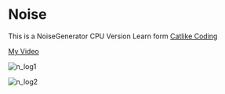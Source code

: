 # Noise

This is a NoiseGenerator CPU Version Learn form [Catlike Coding][0]

[My Video](https://www.bilibili.com/video/BV1Wq4y1A7AW)

![n_log1](https://github.com/tzkt623/Noise/assets/6510903/6984fdb0-044f-489e-b68e-b27eac007ed5)


![n_log2](https://github.com/tzkt623/Noise/assets/6510903/0b154406-4afe-4aa5-bf75-330875195e0f)


[0]:https://catlikecoding.com/unity/tutorials/pseudorandom-noise/